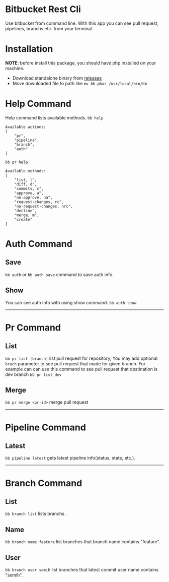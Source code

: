 # Bitbucket Rest Cli

Use bitbucket from command line.
With this app you can see pull request, pipelines, branchs etc. from your terminal.



# Installation
__NOTE__: before install this package, you should have php installed on your machine.

* Download standalone binary from [releases](https://github.com/bb-cli/bb-cli/releases)
* Move downloaded file to path like `mv bb.phar /usr/local/bin/bb`

# Help Command
Help command lists available methods.
`bb help`
```
Available actions:
[
    "pr",
    "pipeline",
    "branch",
    "auth"
]
```

`bb pr help`
```
Available methods:
[
    "list, l",
    "diff, d",
    "commits, c",
    "approve, a",
    "no-approve, na",
    "request-changes, rc",
    "no-request-changes, nrc",
    "decline",
    "merge, m",
    "create"
]
```

# Auth Command

## Save
`bb auth` or `bb auth save` command to save auth info.

## Show
You can see auth info with using show command. `bb auth show`

--- 

# Pr Command

## List
`bb pr list [branch]` list pull request for repository, You may add optional `brach` parameter to see pull request that made for given branch. For example can can use this command to see pull request that destination is dev branch `bb pr list dev`

## Merge 
`bb pr merge <pr-id>` merge pull request


---

# Pipeline Command

## Latest
`bb pipeline latest` gets latest pipeline info(status, state, etc.).


---

# Branch Command

## List
`bb branch list` lists branchs .

## Name
`bb branch name feature` list branches that branch name contains "feature".

## User
`bb branch user semih` list branches that latest commit user name contains "semih".
